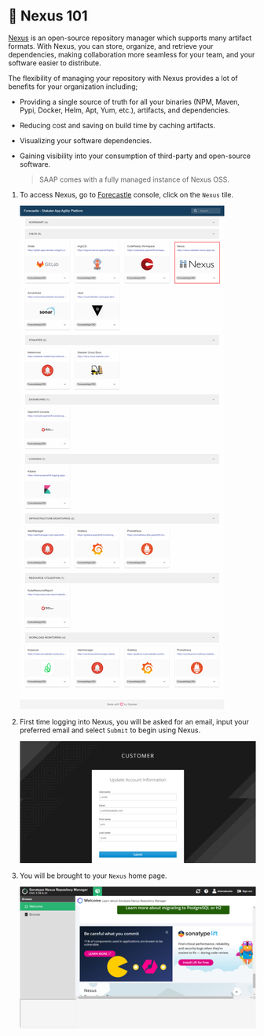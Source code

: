 # 🐋 Nexus 101

[Nexus](https://www.sonatype.com/products/nexus-repository) is an open-source repository manager which supports many artifact formats. With Nexus, you can store, organize, and retrieve your dependencies, making collaboration more seamless for your team, and your software easier to distribute.

The flexibility of managing your repository with Nexus provides a lot of benefits for your organization including;

- Providing a single source of truth for all your binaries (NPM, Maven, Pypi, Docker, Helm, Apt, Yum, etc.), artifacts, and dependencies.
- Reducing cost and saving on build time by caching artifacts.
- Visualizing your software dependencies.
- Gaining visibility into your consumption of third-party and open-source software.

   > SAAP comes with a fully managed instance of Nexus OSS. 

1. To access Nexus, go to [Forecastle](https://forecastle-stakater-forecastle.apps.devtest.vxdqgl7u.kubeapp.cloud) console, click on the `Nexus` tile.

   ![forecastle-page](./images/forecastle-gitlab1.png)

2. First time logging into Nexus, you will be asked for an email, input your preferred email and select `Submit` to begin using Nexus.

   ![nexus-first](./images/nexus-first.png)

3. You will be brought to your `Nexus` home page.

   ![nexus_home](./images/nexus-home.png)







